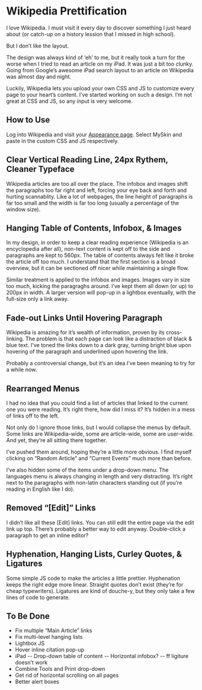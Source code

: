# Wikipedia Prettification

I love Wikipedia. I must visit it every day to discover something I just heard about (or catch-up on a history lession that I missed in high school).

But I don’t like the layout.

The design was always kind of ‘eh’ to me, but it really took a turn for the worse when I tried to read an article on my iPad. It was just a bit too clunky. Going from Google’s awesome iPad search layout to an article on Wikipedia was almost day and night.

Luckily, Wikipedia lets you upload your own CSS and JS to customize every page to your heart’s content. I’ve started working on such a design. I’m not great at CSS and JS, so any input is very welcome.

## How to Use

Log into Wikipedia and visit your [Appearance page](http://en.wikipedia.org/wiki/Special:Preferences#mw-prefsection-rendering). Select MySkin and paste in the custom CSS and JS respectively.

## Clear Vertical Reading Line, 24px Rythem, Cleaner Typeface

Wikipedia articles are too all over the place. The infobox and images shift the paragraphs too far right and left, forcing your eye back and forth and hurting scannablity. Like a lot of webpages, the line height of paragraphs is far too small and the width is far too long (usually a percentage of the window size). 

## Hanging Table of Contents, Infobox, & Images

In my design, in order to keep a clear reading experience (Wikipedia is an encyclopedia after all), non-text content is kept off to the side and paragraphs are kept to 560px. The table of contents always felt like it broke the article off too much. I understand that the first section is a broad overview, but it can be sectioned off nicer while maintaining a single flow. 

Similar treatment is applied to the infobox and images. Images vary in size too much, kicking the paragraghs around. I’ve kept them all down (or up) to 200px in width. A larger version will pop-up in a lightbox eventually, with the full-size only a link away.

## Fade-out Links Until Hovering Paragraph

Wikipedia is amazing for it’s wealth of information, proven by its cross-linking. The problem is that each page can look like a distraction of black & blue text. I’ve toned the links down to a dark gray, turning bright blue upon hovering of the paragraph and underlined upon hovering the link.

Probably a controversial change, but it’s an idea I’ve been meaning to try for a while now.

## Rearranged Menus

I had no idea that you could find a list of articles that linked to the current one you were reading. It’s right there, how did I miss it? It’s hidden in a mess of links off to the left.

Not only do I ignore those links, but I would collapse the menus by default. Some links are Wikipedia-wide, some are article-wide, some are user-wide. And yet, they’re all sitting there together.

I’ve pushed them around, hoping they’re a little more obvious. I find myself clicking on “Random Article” and “Current Events” much more than before.

I’ve also hidden some of the items under a drop-down menu. The languages menu is always changing in length and very distracting. It’s right next to the paragraphs with non-latin characters standing out (if you’re reading in English like I do).

## Removed “[Edit]” Links

I didn’t like all these [Edit] links. You can still edit the entire page via the edit link up top. There’s probably a better way to edit anyway. Double-click a paragraph to get an inline editor?

## Hyphenation, Hanging Lists, Curley Quotes, & Ligatures

Some simple JS code to make the articles a little prettier. Hyphenation keeps the right edge more linear. Straight quotes don’t exist (they’re for cheap typewriters). Ligatures are kind of douche-y, but they only take a few lines of code to generate.

## To Be Done

- Fix multiple “Main Article” links
- Fix multi-level hanging lists
- Lightbox JS
- Hover inline citation pop-up
- iPad
-- Drop-down table of content
-- Horizontal infobox?
-- ff ligiture doesn’t work
- Combine Tools and Print drop-down
- Get rid of horizontal scrolling on all pages
- Better alert boxes